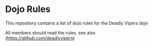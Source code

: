 Dojo Rules
==========

This repository contains a list of dojo rules for the Deadly Vipers dojo

All members should read the rules. see also (https://github.com/deadlyvipers)

